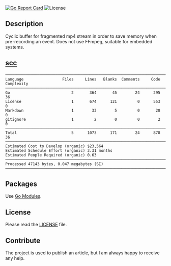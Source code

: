 [![Go Report Card](https://goreportcard.com/badge/github.com/dreddsa5dies/mp4ring)](https://goreportcard.com/report/github.com/dreddsa5dies/mp4ring) ![License](https://img.shields.io/github/license/dreddsa5dies/mp4ring)  

## Description
Cyclic buffer for fragmented mp4 stream in order to save memory when pre-recording an event.
Does not use FFmpeg, suitable for embedded systems.

## [scc](https://github.com/boyter/scc)
```
───────────────────────────────────────────────────────────────────────────────
Language                 Files     Lines   Blanks  Comments     Code Complexity
───────────────────────────────────────────────────────────────────────────────
Go                           2       364       45        24      295         36
License                      1       674      121         0      553          0
Markdown                     1        33        5         0       28          0
gitignore                    1         2        0         0        2          0
───────────────────────────────────────────────────────────────────────────────
Total                        5      1073      171        24      878         36
───────────────────────────────────────────────────────────────────────────────
Estimated Cost to Develop (organic) $23,564
Estimated Schedule Effort (organic) 3.31 months
Estimated People Required (organic) 0.63
───────────────────────────────────────────────────────────────────────────────
Processed 47143 bytes, 0.047 megabytes (SI)
───────────────────────────────────────────────────────────────────────────────
```

## Packages
Use [Go Modules](https://blog.golang.org/using-go-modules).

## License
Please read the [LICENSE](https://img.shields.io/github/license/dreddsa5dies/mp4ring) file.  

## Contribute
The project is used to publish an article, but I am always happy to receive any help.